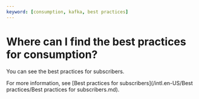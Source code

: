```yaml
---
keyword: [consumption, kafka, best practices]
---
```


# Where can I find the best practices for consumption?

You can see the best practices for subscribers.

For more information, see [Best practices for subscribers](/intl.en-US/Best practices/Best practices for subscribers.md).

